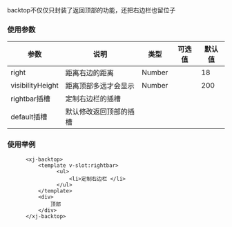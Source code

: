 backtop不仅仅只封装了返回顶部的功能，还把右边栏也留位子

### 使用参数

| 参数      | 说明           | 类型      | 可选值                           | 默认值  |
|---------- |-------------- |---------- |--------------------------------  |-------- |
| right  |  距离右边的距离    |  Number   | | 18
| visibilityHeight| 距离顶部多远才会显示  |  Number| | 200
| rightbar插槽|  定制右边栏的插槽
| default插槽| 默认修改返回顶部的插槽


### 使用举例

```
      <xj-backtop>
          <template v-slot:rightbar>
                <ul>
                    <li>定制右边栏 </li>
                </ul>
          </template>
          <div>
              顶部
          </div>
      </xj-backtop>
```
